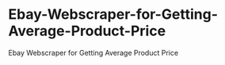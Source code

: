 # Ebay-Webscraper-for-Getting-Average-Product-Price
Ebay Webscraper for Getting Average Product Price
